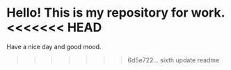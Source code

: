 Hello!
This is my repository for work.
<<<<<<< HEAD
=======
Have a nice day and good mood.
>>>>>>> 6d5e722... sixth update readme
